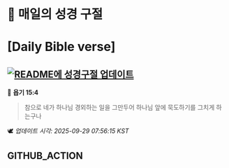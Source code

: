 # 🙏 매일의 성경 구절
# [Daily Bible verse]
## [![README에 성경구절 업데이트](https://github.com/DONGSUKA/first_test/actions/workflows/update-readme-bible.yml/badge.svg)](https://github.com/DONGSUKA/first_test/actions/workflows/update-readme-bible.yml)
<!-- START_BIBLE_VERSE -->
📖 **욥기 15:4**
> 참으로 네가 하나님 경외하는 일을 그만두어 하나님 앞에 묵도하기를 그치게 하는구나

🕊️ _업데이트 시각: 2025-09-29 07:56:15 KST_
  <!-- END_BIBLE_VERSE -->
## GITHUB_ACTION
